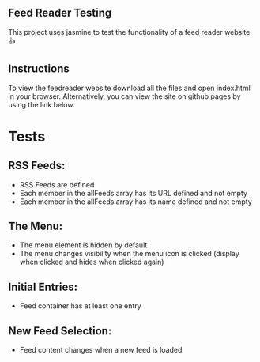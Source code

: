## Feed Reader Testing

This project uses jasmine to test the functionality of a feed reader website. :+1:

## Instructions

To view the feedreader website download all the files and open index.html in your browser.
Alternatively, you can view the site on github pages by using the link below.

# Tests

## RSS Feeds:

- RSS Feeds are defined
- Each member in the allFeeds array has its URL defined and not empty
- Each member in the allFeeds array has its name defined and not empty

## The Menu:

- The menu element is hidden by default
- The menu changes visibility when the menu icon is clicked (display when clicked and hides when clicked again)

## Initial Entries:

- Feed container has at least one entry

## New Feed Selection:

- Feed content changes when a new feed is loaded
